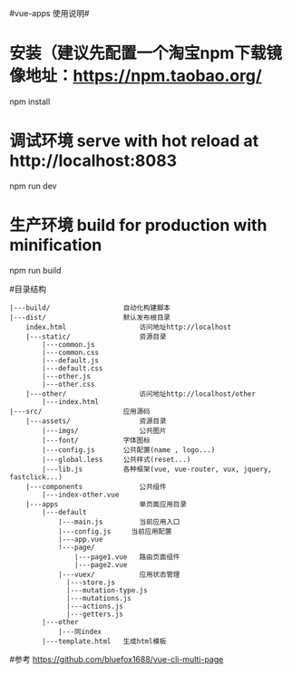 #vue-apps 使用说明#

# 安装（建议先配置一个淘宝npm下载镜像地址：https://npm.taobao.org/
npm install

# 调试环境 serve with hot reload at http://localhost:8083
npm run dev

# 生产环境 build for production with minification
npm run build

#目录结构
	
	|---build/            		自动化构建脚本
	|---dist/             		默认发布根目录
		index.html          		访问地址http://localhost
		|---static/         		资源目录
			|---common.js
			|---common.css
			|---default.js
			|---default.css
			|---other.js
			|---other.css
		|---other/          		访问地址http://localhost/other
		 	|---index.html
	|---src/              		应用源码
		|---assets/         		资源目录
		 	|---imgs/         		公共图片
		  	|---font/         	字体图标
		  	|---config.js     	公共配置(name , logo...)
		  	|---global.less   	公共样式(reset...)
		  	|---lib.js        	各种框架(vue, vue-router, vux, jquery, fastclick...)
		|---components      		公共组件
			|---index-other.vue         
		|---apps            		单页面应用目录
		  	|---default
			    |---main.js     	当前应用入口
			    |---config.js     当前应用配置
			    |---app.vue       
			    !---page/
			    	|---page1.vue   路由页面组件
			    	|---page2.vue
			    |---vuex/       	应用状态管理
			      |---store.js
			      |---mutation-type.js
			      |---mutations.js
			      |---actions.js
			      |---getters.js
		  	|---other
		    	|---同index
			|---template.html   生成html模板


#参考
https://github.com/bluefox1688/vue-cli-multi-page	  

